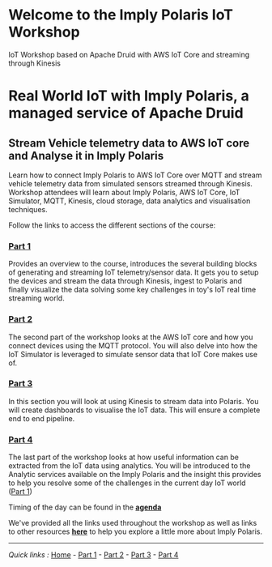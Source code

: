 # Welcome to the Imply Polaris IoT Workshop
IoT Workshop based on Apache Druid with AWS IoT Core and streaming through Kinesis 

# Real World IoT with Imply Polaris, a managed service of Apache Druid

## Stream Vehicle telemetry data to AWS IoT core and Analyse it in Imply Polaris

Learn how to connect Imply Polaris to AWS IoT Core over MQTT and stream vehicle telemetry data from simulated sensors streamed through Kinesis.  Workshop attendees will learn about Imply Polaris, AWS IoT Core, IoT Simulator, MQTT, Kinesis, cloud storage, data analytics and visualisation techniques.

Follow the links to access the different sections of the course:

### [Part 1](/Part1/README.md)

Provides an overview to the course, introduces the several building blocks of generating and streaming IoT telemetry/sensor data.  It gets you to setup the devices and stream the data through Kinesis, ingest to Polaris and finally visualize the data solving some key challenges in toy's IoT real time streaming world.


### [Part 2](/Part2/README.md)

The second part of the workshop looks at the AWS IoT core and how you connect devices using the MQTT protocol. You will also delve into how the IoT Simulator is leveraged to simulate sensor data that IoT Core makes use of. 

### [Part 3](/Part3/README.md)

In this section you will look at using Kinesis to stream data into Polaris. You will create dashboards to visualise the IoT data.  This will ensure a complete end to end pipeline. 

### [Part 4](/Part4/README.md)

The last part of the workshop looks at how useful information can be extracted from the IoT data using analytics.  You will be introduced to the Analytic services available on the Imply Polaris and the insight this provides to help you resolve some of the challenges in the current day IoT world ([Part 1](/Part1/README.md))

Timing of the day can be found in the [**agenda**](/AGENDA.md)

We've provided all the links used throughout the workshop as well as links to other resources [**here**](/RESOURCES.md) to help you explore a little more about Imply Polaris.
***
*Quick links :*
[Home](/README.md) - [Part 1](/Part1/README.md) - [Part 2](/Part2/README.md) - [Part 3](/Part3/README.md) - [Part 4](/Part4/README.md)
